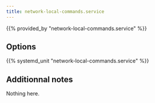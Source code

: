 ```yaml
---
title: network-local-commands.service
---
```


{{% provided_by "network-local-commands.service" %}}

## Options

{{% systemd_unit "network-local-commands.service" %}}

## Additionnal notes

Nothing here.